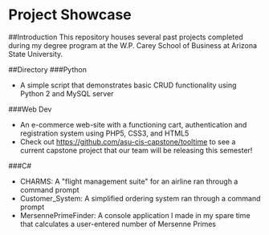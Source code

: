 # Project Showcase

##Introduction
This repository houses several past projects completed during my degree program at the W.P. Carey School of Business at Arizona State University. 

##Directory
###Python
* A simple script that demonstrates basic CRUD functionality using Python 2 and MySQL server

###Web Dev
* An e-commerce web-site with a functioning cart, authentication and registration system using PHP5, CSS3, and HTML5
* Check out https://github.com/asu-cis-capstone/tooltime to see a current capstone project that our team will be releasing this semester!

###C\# 
* CHARMS: A "flight management suite" for an airline ran through a command prompt
* Customer_System: A simplified ordering system ran through a command prompt
* MersennePrimeFinder: A console application I made in my spare time that calculates a user-entered number of Mersenne Primes
